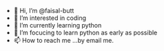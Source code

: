 - 👋 Hi, I’m @faisal-butt
- 👀 I’m interested in coding
- 🌱 I’m currently learning python
- 💞️ I’m focucing to learn python as early as possible
- 📫 How to reach me ...by email me.

<!---
faisal-butt/faisal-butt is a ✨ special ✨ repository because its `README.md` (this file) appears on your GitHub profile.
You can click the Preview link to take a look at your changes.
--->
